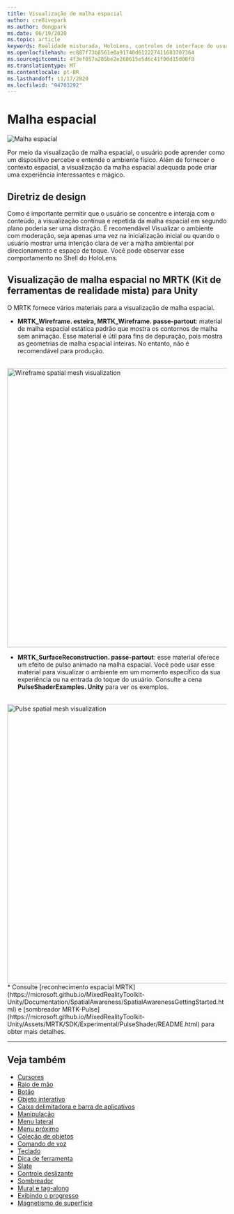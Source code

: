 ```yaml
---
title: Visualização de malha espacial
author: cre8ivepark
ms.author: dongpark
ms.date: 06/19/2020
ms.topic: article
keywords: Realidade misturada, HoloLens, controles de interface do usuário, interação, interface do usuário, UX, design de UX, interface do usuário espacial, interação espacial, interface do usuário 3D, UX 3D, headset de realidade misturada, headset de realidade mista do Windows, headset de realidade virtual, HoloLens, MRTK, kit de ferramentas de realidade misturada
ms.openlocfilehash: ec887f73b8561e0a91740d612227411683707364
ms.sourcegitcommit: 4f3ef057a285be2e260615e5d6c41f00d15d08f8
ms.translationtype: MT
ms.contentlocale: pt-BR
ms.lasthandoff: 11/17/2020
ms.locfileid: "94703292"
---
```

# <a name="spatial-mesh"></a>Malha espacial

![Malha espacial](images/MRTK_PulseShader_SpatialMesh.gif)

Por meio da visualização de malha espacial, o usuário pode aprender como um dispositivo percebe e entende o ambiente físico. Além de fornecer o contexto espacial, a visualização da malha espacial adequada pode criar uma experiência interessantes e mágico.  

## <a name="design-guideline"></a>Diretriz de design
Como é importante permitir que o usuário se concentre e interaja com o conteúdo, a visualização contínua e repetida da malha espacial em segundo plano poderia ser uma distração. É recomendável Visualizar o ambiente com moderação, seja apenas uma vez na inicialização inicial ou quando o usuário mostrar uma intenção clara de ver a malha ambiental por direcionamento e espaço de toque. Você pode observar esse comportamento no Shell do HoloLens.
<br>


## <a name="spatial-mesh-visualization-in-mrtk-mixed-reality-toolkit-for-unity"></a>Visualização de malha espacial no MRTK (Kit de ferramentas de realidade mista) para Unity
O MRTK fornece vários materiais para a visualização de malha espacial.

- **MRTK_Wireframe. esteira, MRTK_Wireframe. passe-partout**: material de malha espacial estática padrão que mostra os contornos de malha sem animação. Esse material é útil para fins de depuração, pois mostra as geometrias de malha espacial inteiras. No entanto, não é recomendável para produção.
<br>
<img src="images/SurfaceReconstruction.jpg" alt="Wireframe spatial mesh visualization" width="640px">

- **MRTK_SurfaceReconstruction. passe-partout**: esse material oferece um efeito de pulso animado na malha espacial. Você pode usar esse material para visualizar o ambiente em um momento específico da sua experiência ou na entrada do toque do usuário. Consulte a cena **PulseShaderExamples. Unity** para ver os exemplos.
<br>
<img src="images/MRTK_SRMesh_Pulse.jpg" alt="Pulse spatial mesh visualization" width="640px">
* Consulte [reconhecimento espacial MRTK](https://microsoft.github.io/MixedRealityToolkit-Unity/Documentation/SpatialAwareness/SpatialAwarenessGettingStarted.html) e [sombreador MRTK-Pulse](https://microsoft.github.io/MixedRealityToolkit-Unity/Assets/MRTK/SDK/Experimental/PulseShader/README.html) para obter mais detalhes.

<br>

---

## <a name="see-also"></a>Veja também

* [Cursores](cursors.md)
* [Raio de mão](point-and-commit.md)
* [Botão](button.md)
* [Objeto interativo](interactable-object.md)
* [Caixa delimitadora e barra de aplicativos](app-bar-and-bounding-box.md)
* [Manipulação](direct-manipulation.md)
* [Menu lateral](hand-menu.md)
* [Menu próximo](near-menu.md)
* [Coleção de objetos](object-collection.md)
* [Comando de voz](voice-input.md)
* [Teclado](keyboard.md)
* [Dica de ferramenta](tooltip.md)
* [Slate](slate.md)
* [Controle deslizante](slider.md)
* [Sombreador](shader.md)
* [Mural e tag-along](billboarding-and-tag-along.md)
* [Exibindo o progresso](progress.md)
* [Magnetismo de superfície](surface-magnetism.md)
